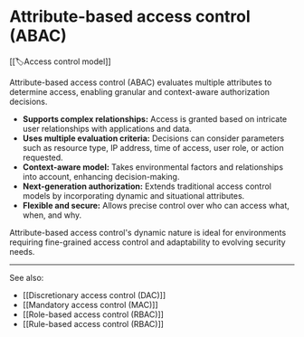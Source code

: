 
# Attribute-based access control (ABAC)

[[🏷️Access control model]]

Attribute-based access control (ABAC) evaluates multiple attributes to determine access, enabling granular and context-aware authorization decisions.

- **Supports complex relationships:** Access is granted based on intricate user relationships with applications and data.
- **Uses multiple evaluation criteria:** Decisions can consider parameters such as resource type, IP address, time of access, user role, or action requested.
- **Context-aware model:** Takes environmental factors and relationships into account, enhancing decision-making.
- **Next-generation authorization:** Extends traditional access control models by incorporating dynamic and situational attributes.
- **Flexible and secure:** Allows precise control over who can access what, when, and why.

Attribute-based access control's dynamic nature is ideal for environments requiring fine-grained access control and adaptability to evolving security needs.

---

See also:

- [[Discretionary access control (DAC)]]
- [[Mandatory access control (MAC)]]
- [[Role-based access control (RBAC)]]
- [[Rule-based access control (RBAC)]]

